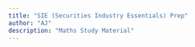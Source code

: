 ```yaml
---
title: "SIE (Securities Industry Essentials) Prep"
author: "AJ"
description: "Maths Study Material"
---
```





